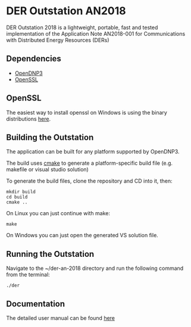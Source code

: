 # DER Outstation AN2018

DER Outstation 2018 is a lightweight, portable, fast and tested implementation of the Application Note AN2018-001 for Communications with Distributed Energy Resources (DERs)

## Dependencies

* [OpenDNP3](https://github.com/dnp3/opendnp3/)
* [OpenSSL](https://www.openssl.org/)

## OpenSSL

The easiest way to install openssl on Windows is using the binary distributions [here](https://slproweb.com/products/Win32OpenSSL.html).

## Building the Outstation

The application can be built for any platform supported by OpenDNP3.

The build uses [cmake](https://cmake.org/) to generate a platform-specific build file (e.g. makefile or visual studio solution)

To generate the build files, clone the repository and CD into it, then:

```
mkdir build
cd build
cmake ..
```

On Linux you can just continue with make:

```
make
```

On Windows you can just open the generated VS solution file.

## Running the Outstation 

Navigate to the ~/der-an-2018 directory and run the following command from the terminal:  
```
./der
```

## Documentation

The detailed user manual can be found [here](https://www.epri.com/#/pages/product/3002015355/)
